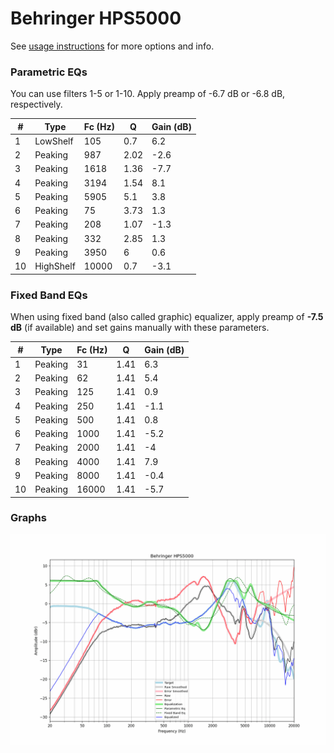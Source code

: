 # Behringer HPS5000
See [usage instructions](https://github.com/jaakkopasanen/AutoEq#usage) for more options and info.

### Parametric EQs
You can use filters 1-5 or 1-10. Apply preamp of -6.7 dB or -6.8 dB, respectively.

|   # | Type      |   Fc (Hz) |    Q |   Gain (dB) |
|-----|-----------|-----------|------|-------------|
|   1 | LowShelf  |       105 | 0.7  |         6.2 |
|   2 | Peaking   |       987 | 2.02 |        -2.6 |
|   3 | Peaking   |      1618 | 1.36 |        -7.7 |
|   4 | Peaking   |      3194 | 1.54 |         8.1 |
|   5 | Peaking   |      5905 | 5.1  |         3.8 |
|   6 | Peaking   |        75 | 3.73 |         1.3 |
|   7 | Peaking   |       208 | 1.07 |        -1.3 |
|   8 | Peaking   |       332 | 2.85 |         1.3 |
|   9 | Peaking   |      3950 | 6    |         0.6 |
|  10 | HighShelf |     10000 | 0.7  |        -3.1 |

### Fixed Band EQs
When using fixed band (also called graphic) equalizer, apply preamp of **-7.5 dB** (if available) and set gains manually with these parameters.

|   # | Type    |   Fc (Hz) |    Q |   Gain (dB) |
|-----|---------|-----------|------|-------------|
|   1 | Peaking |        31 | 1.41 |         6.3 |
|   2 | Peaking |        62 | 1.41 |         5.4 |
|   3 | Peaking |       125 | 1.41 |         0.9 |
|   4 | Peaking |       250 | 1.41 |        -1.1 |
|   5 | Peaking |       500 | 1.41 |         0.8 |
|   6 | Peaking |      1000 | 1.41 |        -5.2 |
|   7 | Peaking |      2000 | 1.41 |        -4   |
|   8 | Peaking |      4000 | 1.41 |         7.9 |
|   9 | Peaking |      8000 | 1.41 |        -0.4 |
|  10 | Peaking |     16000 | 1.41 |        -5.7 |

### Graphs
![](./Behringer%20HPS5000.png)

